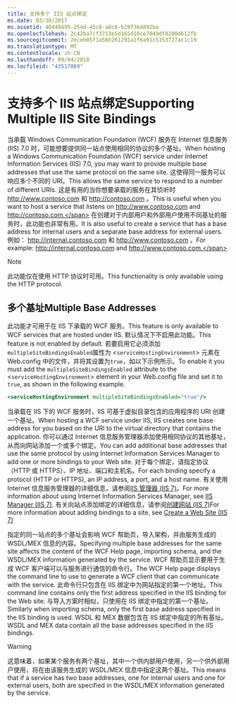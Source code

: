```yaml
---
title: 支持多个 IIS 站点绑定
ms.date: 03/30/2017
ms.assetid: 40440495-254d-45c8-a8c6-b29f364892ba
ms.openlocfilehash: 2c42ba7cf3713e5d165d10ce7049df8200d612fb
ms.sourcegitcommit: 2eceb05f1a5bb261291a1f6a91c5153727ac1c19
ms.translationtype: MT
ms.contentlocale: zh-CN
ms.lasthandoff: 09/04/2018
ms.locfileid: "43517869"
---
```

# <a name="supporting-multiple-iis-site-bindings"></a><span data-ttu-id="b8e46-102">支持多个 IIS 站点绑定</span><span class="sxs-lookup"><span data-stu-id="b8e46-102">Supporting Multiple IIS Site Bindings</span></span>
<span data-ttu-id="b8e46-103">当承载 Windows Communication Foundation (WCF) 服务在 Internet 信息服务 (IIS) 7.0 时，可能想要提供同一站点使用相同的协议的多个基址。</span><span class="sxs-lookup"><span data-stu-id="b8e46-103">When hosting a Windows Communication Foundation (WCF) service under Internet Information Services (IIS) 7.0, you may want to provide multiple base addresses that use the same protocol on the same site.</span></span> <span data-ttu-id="b8e46-104">这使得同一服务可以响应多个不同的 URI。</span><span class="sxs-lookup"><span data-stu-id="b8e46-104">This allows the same service to respond to a number of different URIs.</span></span> <span data-ttu-id="b8e46-105">这是有用的当你想要承载的服务在其侦听时 http://www.contoso.com 和 http://contoso.com 。</span><span class="sxs-lookup"><span data-stu-id="b8e46-105">This is useful when you want to host a service that listens on http://www.contoso.com and http://contoso.com.</span></span> <span data-ttu-id="b8e46-106">在创建对于内部用户和外部用户使用不同基址的服务时，此功能也非常有用。</span><span class="sxs-lookup"><span data-stu-id="b8e46-106">It is also useful to create a service that has a base address for internal users and a separate base address for external users.</span></span> <span data-ttu-id="b8e46-107">例如： http://internal.contoso.com 和 http://www.contoso.com 。</span><span class="sxs-lookup"><span data-stu-id="b8e46-107">For example: http://internal.contoso.com and http://www.contoso.com.</span></span>  
  
> [!NOTE]
>  <span data-ttu-id="b8e46-108">此功能仅在使用 HTTP 协议时可用。</span><span class="sxs-lookup"><span data-stu-id="b8e46-108">This functionality is only available using the HTTP protocol.</span></span>  
  
## <a name="multiple-base-addresses"></a><span data-ttu-id="b8e46-109">多个基址</span><span class="sxs-lookup"><span data-stu-id="b8e46-109">Multiple Base Addresses</span></span>  
 <span data-ttu-id="b8e46-110">此功能才可用于在 IIS 下承载的 WCF 服务。</span><span class="sxs-lookup"><span data-stu-id="b8e46-110">This feature is only available to WCF services that are hosted under IIS.</span></span> <span data-ttu-id="b8e46-111">默认情况下不启用此功能。</span><span class="sxs-lookup"><span data-stu-id="b8e46-111">This feature is not enabled by default.</span></span> <span data-ttu-id="b8e46-112">若要启用它必须添加`multipleSiteBindingsEnabled`属性为 <`serviceHostingEnvironment`> 元素在 Web.config 中的文件，并将其设置为`true`，如以下示例所示。</span><span class="sxs-lookup"><span data-stu-id="b8e46-112">To enable it you must add the `multipleSiteBindingsEnabled` attribute to the <`serviceHostingEnvironment`> element in your Web.config file and set it to `true`, as shown in the following example.</span></span>  
  
```xml  
<serviceHostingEnvironment multipleSiteBindingsEnabled="true"/>  
```  
  
 <span data-ttu-id="b8e46-113">当承载在 IIS 下的 WCF 服务时，IIS 可基于虚拟目录包含的应用程序的 URI 创建一个基址。</span><span class="sxs-lookup"><span data-stu-id="b8e46-113">When hosting a WCF service under IIS, IIS creates one base address for you based on the URI to the virtual directory that contains the application.</span></span> <span data-ttu-id="b8e46-114">你可以通过 Internet 信息服务管理器添加使用相同协议的其他基址，从而向网站添加一个或多个绑定。</span><span class="sxs-lookup"><span data-stu-id="b8e46-114">You can add additional base addresses that use the same protocol by using Internet Information Services Manager to add one or more bindings to your Web site.</span></span> <span data-ttu-id="b8e46-115">对于每个绑定，请指定协议（HTTP 或 HTTPS）、IP 地址、端口和主机名。</span><span class="sxs-lookup"><span data-stu-id="b8e46-115">For each binding specify a protocol (HTTP or HTTPS), an IP address, a port, and a host name.</span></span> <span data-ttu-id="b8e46-116">有关使用 Internet 信息服务管理器的详细信息，请参阅[IIS 管理器 (IIS 7)](https://go.microsoft.com/fwlink/?LinkId=164057)。</span><span class="sxs-lookup"><span data-stu-id="b8e46-116">For more information about using Internet Information Services Manager, see [IIS Manager (IIS 7)](https://go.microsoft.com/fwlink/?LinkId=164057).</span></span> <span data-ttu-id="b8e46-117">有关向站点添加绑定的详细信息，请参阅[创建网站 (IIS 7)](https://go.microsoft.com/fwlink/?LinkId=164060)</span><span class="sxs-lookup"><span data-stu-id="b8e46-117">For more information about adding bindings to a site, see [Create a Web Site (IIS 7)](https://go.microsoft.com/fwlink/?LinkId=164060)</span></span>  
  
 <span data-ttu-id="b8e46-118">指定的同一站点的多个基址会影响 WCF 帮助页，导入架构，并由服务生成的 WSDL/MEX 信息的内容。</span><span class="sxs-lookup"><span data-stu-id="b8e46-118">Specifying multiple base addresses for the same site affects the content of the WCF Help page, importing schema, and the WSDL/MEX information generated by the service.</span></span> <span data-ttu-id="b8e46-119">WCF 帮助页显示要用于生成 WCF 客户端可以与服务进行通信的命令行。</span><span class="sxs-lookup"><span data-stu-id="b8e46-119">The WCF Help page displays the command line to use to generate a WCF client that can communicate with the service.</span></span> <span data-ttu-id="b8e46-120">此命令行只包含在 IIS 绑定中为网站指定的第一个地址。</span><span class="sxs-lookup"><span data-stu-id="b8e46-120">This command line contains only the first address specified in the IIS binding for the Web site.</span></span> <span data-ttu-id="b8e46-121">与导入方案时相似，只使用在 IIS 绑定中指定的第一个基址。</span><span class="sxs-lookup"><span data-stu-id="b8e46-121">Similarly when importing schema, only the first base address specified in the IIS binding is used.</span></span> <span data-ttu-id="b8e46-122">WSDL 和 MEX 数据包含在 IIS 绑定中指定的所有基址。</span><span class="sxs-lookup"><span data-stu-id="b8e46-122">WSDL and MEX data contain all the base addresses specified in the IIS bindings.</span></span>  
  
> [!WARNING]
>  <span data-ttu-id="b8e46-123">这意味着，如果某个服务有两个基址，其中一个供内部用户使用，另一个供外部用户使用，将在由该服务生成的 WSDL/MEX 信息中指定这两个基址。</span><span class="sxs-lookup"><span data-stu-id="b8e46-123">This means that if a service has two base addresses, one for internal users and one for external users, both are specified in the WSDL/MEX information generated by the service.</span></span>
